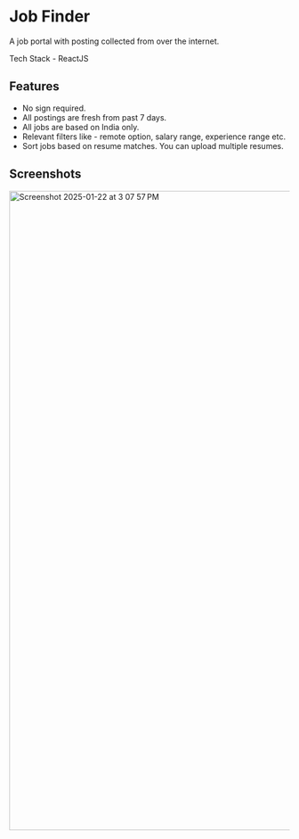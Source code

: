 # Job Finder

A job portal with posting collected from over the internet.

Tech Stack - ReactJS

## Features

- No sign required.
- All postings are fresh from past 7 days.
- All jobs are based on India only.
- Relevant filters like - remote option, salary range, experience range etc.
- Sort jobs based on resume matches. You can upload multiple resumes. 

## Screenshots

<img width="1146" alt="Screenshot 2025-01-22 at 3 07 57 PM" src="https://github.com/user-attachments/assets/6bcdb420-52c7-4daf-bd99-e18adb7c2824" />

